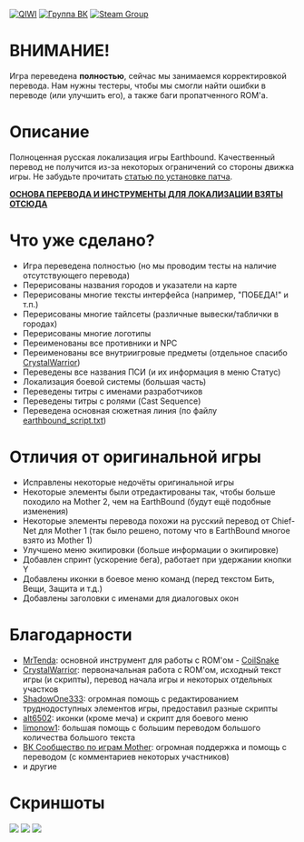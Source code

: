 [![QIWI](https://i.imgur.com/DXbNi1L.png)](https://qiwi.me/magnat2645) [![Группа ВК](https://i.imgur.com/xmwABcp.png)](https://vk.com/mother123) [![Steam Group](https://i.imgur.com/BQMjWqb.png)](https://steamcommunity.com/groups/earthbound-mother-ru)

# ВНИМАНИЕ!
Игра переведена **полностью**, сейчас мы занимаемся корректировкой перевода.
Нам нужны тестеры, чтобы мы смогли найти ошибки в переводе (или улучшить его), а также баги пропатченного ROM'а.

# Описание
Полноценная русская локализация игры Earthbound.
Качественный перевод не получится из-за некоторых ограничений со стороны движка игры.
Не забудьте прочитать [статью по установке патча](https://github.com/MAGNAT2645/Earthbound-RUS/wiki/%D0%A3%D1%81%D1%82%D0%B0%D0%BD%D0%BE%D0%B2%D0%BA%D0%B0).

**[ОСНОВА ПЕРЕВОДА И ИНСТРУМЕНТЫ ДЛЯ ЛОКАЛИЗАЦИИ ВЗЯТЫ ОТСЮДА](https://github.com/Crystalwarrior/EarthBound-Russian-Translation)**

# Что уже сделано?
- Игра переведена полностью (но мы проводим тесты на наличие отсутствующего перевода)
- Перерисованы названия городов и указатели на карте
- Перерисованы многие тексты интерфейса (например, "ПОБЕДА!" и т.п.)
- Перерисованы многие тайлсеты (различные вывески/таблички в городах)
- Перерисованы многие логотипы
- Переименованы все противники и NPC
- Переименованы все внутриигровые предметы (отдельное спасибо [CrystalWarrior](https://github.com/Crystalwarrior))
- Переведены все названия ПСИ (и их информация в меню Статус)
- Локализация боевой системы (большая часть)
- Переведены титры с именами разработчиков
- Переведены титры с ролями (Cast Sequence)
- Переведена основная сюжетная линия (по файлу [earthbound_script.txt](https://github.com/Crystalwarrior/EarthBound-Russian-Translation/blob/master/earthbound_script.txt))

# Отличия от оригинальной игры
- Исправлены некоторые недочёты оригинальной игры
- Некоторые элементы были отредактированы так, чтобы больше походило на Mother 2, чем на EarthBound (будут ещё подобные изменения)
- Некоторые элементы перевода похожи на русский перевод от Chief-Net для Mother 1 (так было решено, потому что в EarthBound многое взято из Mother 1)
- Улучшено меню экипировки (больше информации о экипировке)
- Добавлен спринт (ускорение бега), работает при удержании кнопки Y
- Добавлены иконки в боевое меню команд (перед текстом Бить, Вещи, Защита и т.д.)
- Добавлены заголовки с именами для диалоговых окон

# Благодарности
- [MrTenda](https://github.com/mrtenda): основной инструмент для работы с ROM'ом - [CoilSnake](https://mrtenda.github.io/CoilSnake/)
- [CrystalWarrior](https://github.com/Crystalwarrior): первоначальная работа с ROM'ом, исходный текст игры (и скрипты), перевод начала игры и некоторых отдельных участков
- [ShadowOne333](https://github.com/ShadowOne333): огромная помощь с редактированием труднодоступных элементов игры, предоставил разные скрипты
- [alt6502](https://forum.starmen.net/members/alt6502): иконки (кроме меча) и скрипт для боевого меню
- [limonow1](https://vk.com/id205829687): большая помощь с большим переводом большого количества большого текста
- [ВК Сообщество по играм Mother](https://vk.com/mother123): огромная поддержка и помощь с переводом (с комментариев некоторых участников)
- и другие

# Скриншоты
![](https://i.imgur.com/rTQXS1L.png)
![](https://i.imgur.com/KAY15QF.png)
![](https://i.imgur.com/elwU3qf.png)